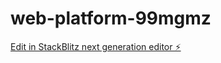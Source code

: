 # web-platform-99mgmz

[Edit in StackBlitz next generation editor ⚡️](https://stackblitz.com/~/github.com/611255008/web-platform-99mgmz)